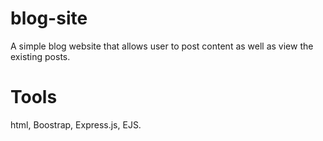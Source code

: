 # blog-site
A simple blog website that allows user to post content as well as view the existing posts.

# Tools
html, Boostrap, Express.js, EJS.
